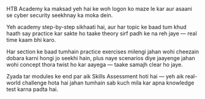 HTB Academy ka maksad yeh hai ke woh logon ko maze le kar aur asaani se cyber security seekhnay ka moka dein.

Yeh academy step-by-step sikhaati hai, aur har topic ke baad tum khud haath say practice kar sakte ho taake theory sirf padh ke na reh jaye — real time kaam bhi karo.

Har section ke baad tumhain practice exercises milengi jahan wohi cheezain dobara karni hongi jo seekhi hain, plus naye scenarios diye jaayenge jahan wohi concept thora twist ho kar aayega — taake samajh clear ho jaye.

Zyada tar modules ke end par aik Skills Assessment hoti hai — yeh aik real-world challenge hota hai jahan tumhain sab kuch mila kar apna knowledge test karna padta hai.

